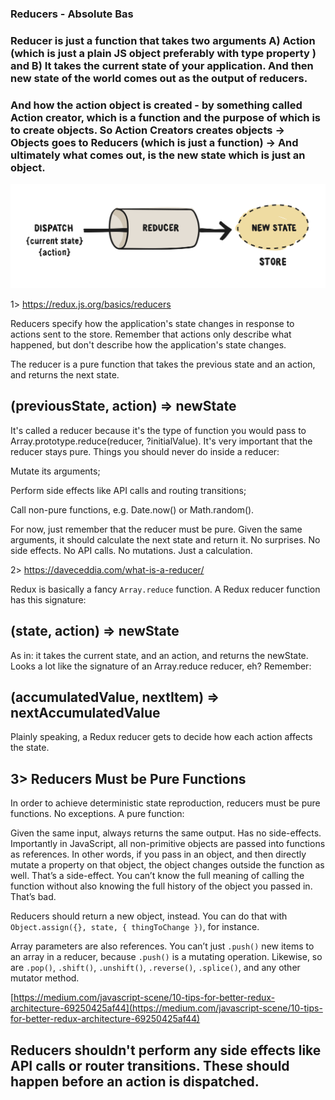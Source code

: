 ### Reducers - Absolute Bas

### Reducer is just a function that takes two arguments A) Action (which is just a plain JS object preferably with type property ) and B) It takes the current state of your application. And then new state of the world comes out as the output of reducers.

### And how the action object is created - by something called Action creator, which is a function and the purpose of which is to create objects. So Action Creators creates objects -> Objects goes to Reducers (which is just a function) -> And ultimately what comes out, is the new state which is just an object.

<img src="reducers.svg">

1> https://redux.js.org/basics/reducers

Reducers specify how the application's state changes in response to actions sent to the store. Remember that actions only describe what happened, but don't describe how the application's state changes.

The reducer is a pure function that takes the previous state and an action, and returns the next state.

## (previousState, action) => newState

It's called a reducer because it's the type of function you would pass to Array.prototype.reduce(reducer, ?initialValue). It's very important that the reducer stays pure. Things you should never do inside a reducer:

Mutate its arguments;

Perform side effects like API calls and routing transitions;

Call non-pure functions, e.g. Date.now() or Math.random().

For now, just remember that the reducer must be pure. Given the same arguments, it should calculate the next state and return it. No surprises. No side effects. No API calls. No mutations. Just a calculation.


2>  https://daveceddia.com/what-is-a-reducer/

Redux is basically a fancy ``Array.reduce`` function. A Redux reducer function has this signature:

## (state, action) => newState

As in: it takes the current state, and an action, and returns the newState. Looks a lot like the signature of an Array.reduce reducer, eh? Remember:

## (accumulatedValue, nextItem) => nextAccumulatedValue

Plainly speaking, a Redux reducer gets to decide how each action affects the state.

## 3>  Reducers Must be Pure Functions

In order to achieve deterministic state reproduction, reducers must be pure functions. No exceptions. A pure function:

Given the same input, always returns the same output.
Has no side-effects.
Importantly in JavaScript, all non-primitive objects are passed into functions as references. In other words, if you pass in an object, and then directly mutate a property on that object, the object changes outside the function as well. That’s a side-effect. You can’t know the full meaning of calling the function without also knowing the full history of the object you passed in. That’s bad.

Reducers should return a new object, instead. You can do that with `Object.assign({}, state, { thingToChange })`, for instance.

Array parameters are also references. You can’t just `.push()` new items to an array in a reducer, because `.push()` is a mutating operation. Likewise, so are `.pop()`, `.shift()`, `.unshift()`, `.reverse()`, `.splice()`, and any other mutator method.

[https://medium.com/javascript-scene/10-tips-for-better-redux-architecture-69250425af44](https://medium.com/javascript-scene/10-tips-for-better-redux-architecture-69250425af44)

## Reducers shouldn't perform any side effects like API calls or router transitions. These should happen before an action is dispatched.


